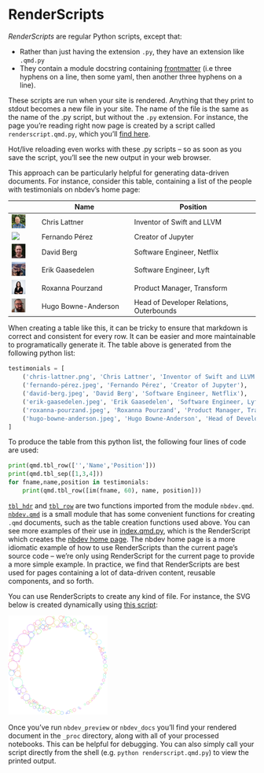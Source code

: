 # RenderScripts


*RenderScripts* are regular Python scripts, except that:

- Rather than just having the extension `.py`, they have an extension
  like `.qmd.py`
- They contain a module docstring containing
  [frontmatter](https://quarto.org/docs/tools/jupyter-lab.html#yaml-front-matter)
  (i.e three hyphens on a line, then some yaml, then another three
  hyphens on a line).

These scripts are run when your site is rendered. Anything that they
print to stdout becomes a new file in your site. The name of the file is
the same as the name of the .py script, but without the `.py` extension.
For instance, the page you’re reading right now page is created by a
script called `renderscript.qmd.py`, which you’ll [find
here](https://github.com/fastai/nbdev/blob/master/nbs/tutorials/renderscript.qmd.py).

Hot/live reloading even works with these .py scripts – so as soon as you
save the script, you’ll see the new output in your web browser.

This approach can be particularly helpful for generating data-driven
documents. For instance, consider this table, containing a list of the
people with testimonials on nbdev’s home page:

<table>
<colgroup>
<col style="width: 12%" />
<col style="width: 37%" />
<col style="width: 50%" />
</colgroup>
<thead>
<tr class="header">
<th></th>
<th>Name</th>
<th>Position</th>
</tr>
</thead>
<tbody>
<tr class="odd">
<td><img src="../images/chris-lattner.png" style="width:60.0%" /></td>
<td>Chris Lattner</td>
<td>Inventor of Swift and LLVM</td>
</tr>
<tr class="even">
<td><img src="../images/fernando-pérez.jpeg" style="width:60.0%" /></td>
<td>Fernando Pérez</td>
<td>Creator of Jupyter</td>
</tr>
<tr class="odd">
<td><img src="../images/david-berg.jpeg" style="width:60.0%" /></td>
<td>David Berg</td>
<td>Software Engineer, Netflix</td>
</tr>
<tr class="even">
<td><img src="../images/erik-gaasedelen.jpeg"
style="width:60.0%" /></td>
<td>Erik Gaasedelen</td>
<td>Software Engineer, Lyft</td>
</tr>
<tr class="odd">
<td><img src="../images/roxanna-pourzand.jpeg"
style="width:60.0%" /></td>
<td>Roxanna Pourzand</td>
<td>Product Manager, Transform</td>
</tr>
<tr class="even">
<td><img src="../images/hugo-bowne-anderson.jpeg"
style="width:60.0%" /></td>
<td>Hugo Bowne-Anderson</td>
<td>Head of Developer Relations, Outerbounds</td>
</tr>
</tbody>
</table>

When creating a table like this, it can be tricky to ensure that
markdown is correct and consistent for every row. It can be easier and
more maintainable to programatically generate it. The table above is
generated from the following python list:

<div class="column-screen-inset-right">

``` python
testimonials = [
    ('chris-lattner.png', 'Chris Lattner', 'Inventor of Swift and LLVM'),
    ('fernando-pérez.jpeg', 'Fernando Pérez', 'Creator of Jupyter'),
    ('david-berg.jpeg', 'David Berg', 'Software Engineer, Netflix'),
    ('erik-gaasedelen.jpeg', 'Erik Gaasedelen', 'Software Engineer, Lyft'),
    ('roxanna-pourzand.jpeg', 'Roxanna Pourzand', 'Product Manager, Transform'),
    ('hugo-bowne-anderson.jpeg', 'Hugo Bowne-Anderson', 'Head of Developer Relations, Outerbounds')
]
```

</div>

To produce the table from this python list, the following four lines of
code are used:

``` python
print(qmd.tbl_row(['','Name','Position']))
print(qmd.tbl_sep([1,3,4]))
for fname,name,position in testimonials:
    print(qmd.tbl_row([im(fname, 60), name, position]))
```

[`tbl_hdr`](https://nbdev.fast.ai/api/qmd.html#tbl_hdr) and
[`tbl_row`](https://nbdev.fast.ai/api/qmd.html#tbl_row) are two
functions imported from the module `nbdev.qmd`.
[`nbdev.qmd`](https://nbdev.fast.ai/api/qmd.html) is a small module that
has some convenient functions for creating `.qmd` documents, such as the
table creation functions used above. You can see more examples of their
use in
[index.qmd.py](https://github.com/fastai/nbdev/blob/master/nbs/index.qmd.py),
which is the RenderScript which creates the [nbdev home
page](https://nbdev.fast.ai). The nbdev home page is a more idiomatic
example of how to use RenderScripts than the current page’s source code
– we’re only using RenderScript for the current page to provide a more
simple example. In practice, we find that RenderScripts are best used
for pages containing a lot of data-driven content, reusable components,
and so forth.

You can use RenderScripts to create any kind of file. For instance, the
SVG below is created dynamically using [this
script](https://github.com/fastai/nbdev/blob/master/nbs/images/circles.svg.py):

<img src="../images/circles.svg" style="width:40.0%" />

Once you’ve run `nbdev_preview` or `nbdev_docs` you’ll find your
rendered document in the `_proc` directory, along with all of your
processed notebooks. This can be helpful for debugging. You can also
simply call your script directly from the shell
(e.g. `python renderscript.qmd.py`) to view the printed output.
